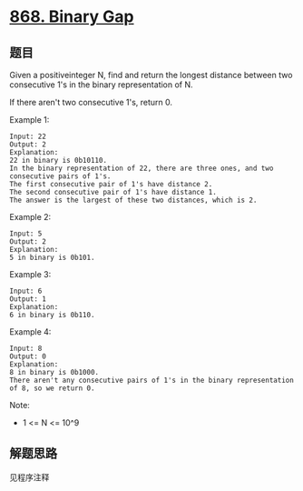 # [868. Binary Gap](https://leetcode-cn.com/problems/binary-gap/)

## 题目

Given a positiveinteger N, find and return the longest distance between two consecutive 1's in the binary representation of N.

If there aren't two consecutive 1's, return 0.

Example 1:

```text
Input: 22
Output: 2
Explanation:
22 in binary is 0b10110.
In the binary representation of 22, there are three ones, and two consecutive pairs of 1's.
The first consecutive pair of 1's have distance 2.
The second consecutive pair of 1's have distance 1.
The answer is the largest of these two distances, which is 2.
```

Example 2:

```text
Input: 5
Output: 2
Explanation:
5 in binary is 0b101.
```

Example 3:

```text
Input: 6
Output: 1
Explanation:
6 in binary is 0b110.
```

Example 4:

```text
Input: 8
Output: 0
Explanation:
8 in binary is 0b1000.
There aren't any consecutive pairs of 1's in the binary representation of 8, so we return 0.
```

Note:

- 1 <= N <= 10^9

## 解题思路

见程序注释
